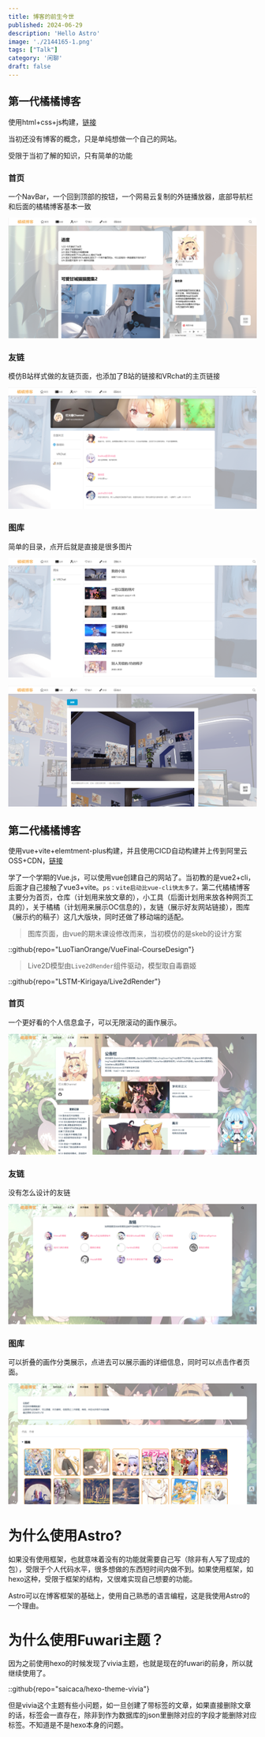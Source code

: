 ```yaml
---
title: 博客的前生今世
published: 2024-06-29
description: 'Hello Astro'
image: './2144165-1.png'
tags: ["Talk"]
category: '闲聊'
draft: false 
---
```


## **第一代**橘橘博客

使用html+css+js构建，[链接](https://nekoorangeblog.pages.dev/)

当初还没有博客的概念，只是单纯想做一个自己的网站。

受限于当初了解的知识，只有简单的功能

### 首页

一个NavBar，一个回到顶部的按钮，一个网易云复制的外链播放器，底部导航栏和后面的橘橘博客基本一致

![图片](./image-1.png)

### 友链

模仿B站样式做的友链页面，也添加了B站的链接和VRchat的主页链接

![图片](./image-2.png)

### 图库

简单的目录，点开后就是直接是很多图片

![图片3](./image-3.png)

![图片4](./image-4.png)

## 第二代橘橘博客

使用vue+vite+elemtment-plus构建，并且使用CICD自动构建并上传到阿里云OSS+CDN，[链接](https://blog.nekoorange.cn)

学了一个学期的Vue.js，可以使用vue创建自己的网站了。当初教的是vue2+cli，后面才自己接触了vue3+vite。`ps：vite启动比vue-cli快太多了。`第二代橘橘博客主要分为首页，仓库（计划用来放文章的），小工具（后面计划用来放各种网页工具的），关于橘橘（计划用来展示OC信息的），友链（展示好友网站链接），图库（展示约的稿子）这几大版块，同时还做了移动端的适配。<br>

> 图库页面，由vue的期末课设修改而来，当初模仿的是skeb的设计方案

::github{repo="LuoTianOrange/VueFinal-CourseDesign"}

> Live2D模型由`Live2dRender`组件驱动，模型取自毒霸姬

::github{repo="LSTM-Kirigaya/Live2dRender"}



### 首页

一个更好看的个人信息盒子，可以无限滚动的画作展示。

![图片5](./image-5.png)

### 友链

没有怎么设计的友链

![图片6](./image-6.png)

### 图库

可以折叠的画作分类展示，点进去可以展示画的详细信息，同时可以点击作者页面。

![图片7](./image-7.png)

# 为什么使用Astro?

如果没有使用框架，也就意味着没有的功能就需要自己写（除非有人写了现成的包），受限于个人代码水平，很多想做的东西短时间内做不到。如果使用框架，如hexo这种，受限于框架的结构，又很难实现自己想要的功能。

Astro可以在博客框架的基础上，使用自己熟悉的语言编程，这是我使用Astro的一个理由。

# 为什么使用Fuwari主题？

因为之前使用hexo的时候发现了vivia主题，也就是现在的fuwari的前身，所以就继续使用了。

::github{repo="saicaca/hexo-theme-vivia"}

但是vivia这个主题有些小问题，如一旦创建了带标签的文章，如果直接删除文章的话，标签会一直存在，除非到作为数据库的json里删除对应的字段才能删除对应标签。不知道是不是hexo本身的问题。
